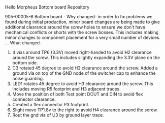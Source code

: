 Hello Morpheus Bottom board Repository
 
905-00005-B
Bottom board -
Why changed- in order to fix problems we found during initial production, minor board changes are being made to give additional clearance around the screw holes to ensure we don't have mechanical conflicts or shorts with the screw bosses. This includes making minor changes to component placement for a very small number of devices. ...
What changed- 
1. 4 vias around TP6 (3.3V) moved right-handed to avoid H2 clearance around the screw. This includes slightly expanding the 3.3V plane on the bottom side.
2. C3 rotated 45 degree to avoid H2 clearance around the screw. Added a ground via on top of the GND node of the switcher cap to enhance the noise guarding.
3. LED1 rotates 45 degree to avoid H3 clearance around the screw. This includes moving R5 footprint and H3 adjacent traces.
4. Move the position of both Test point DOUT and DIN to avoid flex connector clearance. 
5. Created a flex connector P3 footprint.
6. Slight move TP1.8v to the right to avoid H4 clearance around the screw.
7. Rout the gnd via of U3 by ground layer trace.
 

 
